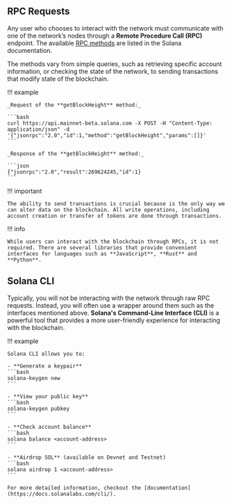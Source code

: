 <h2>RPC Requests</h2>

Any user who chooses to interact with the network must communicate with one of the network’s nodes through a **Remote Procedure Call (RPC)** endpoint. The available [RPC methods](https://solana.com/docs/rpc) are listed in the Solana documentation.

The methods vary from simple queries, such as retrieving specific account information, or checking the state of the network, to sending transactions that modify state of the blockchain.

!!! example

    _Request of the **getBlockHeight** method:_

    ```bash
    curl https://api.mainnet-beta.solana.com -X POST -H "Content-Type: application/json" -d '{"jsonrpc":"2.0","id":1,"method":"getBlockHeight","params":[]}'
    ```

    _Response of the **getBlockHeight** method:_

    ```json
    {"jsonrpc":"2.0","result":269624245,"id":1}
    ```

!!! important

    The ability to send transactions is crucial because is the only way we can alter data on the blockchain. All write operations, including account creation or transfer of tokens are done through transactions.

!!! info

    While users can interact with the blockchain through RPCs, it is not required. There are several libraries that provide convenient interfaces for languages such as **JavaScript**, **Rust** and **Python**.

<h2>Solana CLI</h2>

Typically, you will not be interacting with the network through raw RPC requests. Instead, you will often use a wrapper around them such as the interfaces mentioned above. **Solana's Command-Line Interface (CLI)** is a powerful tool that provides a more user-friendly experience for interacting with the blockchain.

!!! example

    Solana CLI allows you to:

    - **Generate a keypair**
    ```bash
    solana-keygen new
    ```

    - **View your public key**
    ```bash
    solana-keygen pubkey
    ```

    - **Check account balance**
    ```bash
    solana balance <account-address>
    ```

    - **Airdrop SOL** (available on Devnet and Testnet)
    ```bash
    solana airdrop 1 <account-address>
    ```

    For more detailed information, checkout the [documentation](https://docs.solanalabs.com/cli/).
